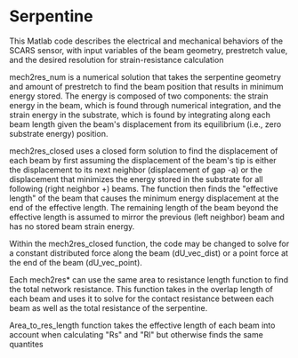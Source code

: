 # Serpentine
This Matlab code describes the electrical and mechanical behaviors of the SCARS sensor, with input variables of the beam geometry, prestretch value, and the desired resolution for strain-resistance calculation

mech2res_num is a numerical solution that takes the serpentine geometry and amount of prestretch to find the beam position that results in minimum energy stored. The energy is composed of two components: the strain energy in the beam, which is found through numerical integration, and the strain energy in the substrate, which is found by integrating along each beam length given the beam's displacement from its equilibrium (i.e., zero substrate energy) position. 

mech2res_closed uses a closed form solution to find the displacement of each beam by first assuming the displacement of the beam's tip is either the displacement to its next neighbor (displacement of gap -a) or the displacement that minimizes the energy stored in the substrate for all following (right neighbor +) beams. The function then finds the "effective length" of the beam that causes the minimum energy displacement at the end of the effective length. The remaining length of the beam beyond the effective length is assumed to mirror the previous (left neighbor) beam and has no stored beam strain energy.

Within the mech2res_closed function, the code may be changed to solve for a constant distributed force along the beam (dU_vec_dist) or a point force at the end of the beam (dU_vec_point). 

Each mech2res* can use the same area to resistance length function to find the total network resistance. This function takes in the overlap length of each beam and uses it to solve for the contact resistance between each beam as well as the total resistance of the serpentine. 

Area_to_res_length function takes the effective length of each beam into account when calculating "Rs" and "Rl" but otherwise finds the same quantites
